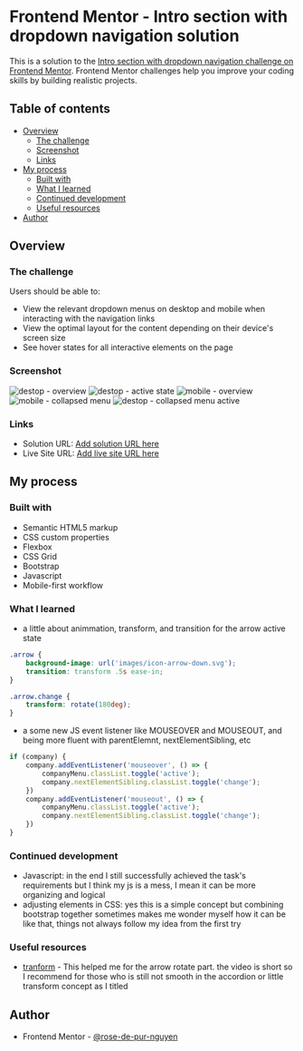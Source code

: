 # Frontend Mentor - Intro section with dropdown navigation solution

This is a solution to the [Intro section with dropdown navigation challenge on Frontend Mentor](https://www.frontendmentor.io/challenges/intro-section-with-dropdown-navigation-ryaPetHE5). Frontend Mentor challenges help you improve your coding skills by building realistic projects. 

## Table of contents

- [Overview](#overview)
  - [The challenge](#the-challenge)
  - [Screenshot](#screenshot)
  - [Links](#links)
- [My process](#my-process)
  - [Built with](#built-with)
  - [What I learned](#what-i-learned)
  - [Continued development](#continued-development)
  - [Useful resources](#useful-resources)
- [Author](#author)


## Overview

### The challenge

Users should be able to:

- View the relevant dropdown menus on desktop and mobile when interacting with the navigation links
- View the optimal layout for the content depending on their device's screen size
- See hover states for all interactive elements on the page

### Screenshot

![destop - overview](results/desktop%20-%20overview.png)
![destop - active state](results/desktop%20-%20active%20state.png)
![mobile - overview](results/mobile%20-%20overview.png)
![mobile - collapsed menu](results/mobile%20-%20collapsed%20menu.png)
![destop - collapsed menu active](results/mobile%20-%20collaped%20menu%20active.png)

### Links

- Solution URL: [Add solution URL here](https://your-solution-url.com)
- Live Site URL: [Add live site URL here](https://your-live-site-url.com)

## My process

### Built with

- Semantic HTML5 markup
- CSS custom properties
- Flexbox
- CSS Grid
- Bootstrap 
- Javascript
- Mobile-first workflow

### What I learned

- a little about animmation, transform, and transition for the arrow active state

```css
.arrow {
    background-image: url('images/icon-arrow-down.svg');
    transition: transform .5s ease-in;
}

.arrow.change {
    transform: rotate(180deg);
}

```
- a some new JS event listener like MOUSEOVER and MOUSEOUT, and being more fluent with parentElemnt, nextElementSibling, etc
```js
if (company) {
    company.addEventListener('mouseover', () => {
        companyMenu.classList.toggle('active');
        company.nextElementSibling.classList.toggle('change');
    })
    company.addEventListener('mouseout', () => {
        companyMenu.classList.toggle('active');
        company.nextElementSibling.classList.toggle('change');
    })
}
```

### Continued development

- Javascript: in the end I still successfully achieved the task's requirements but I think my js is a mess, I mean it can be more organizing and logical 
- adjusting elements in CSS: yes this is a simple concept but combining bootstrap together sometimes makes me wonder myself how it can be like that, things not always follow my idea from the first try 

### Useful resources

- [tranform](https://www.youtube.com/watch?v=4qnWreynXLU&t=13s) - This helped me for the arrow rotate part. the video is short so I recommend for those who is still not smooth in the accordion or little transform concept as I titled


## Author

- Frontend Mentor - [@rose-de-pur-nguyen](https://www.frontendmentor.io/profile/rose-de-pur-nguyen)

